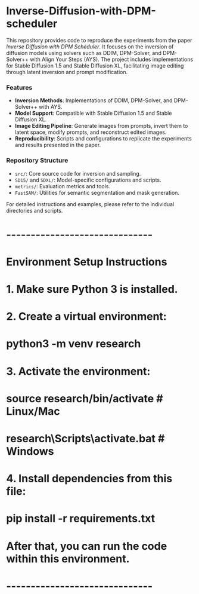 # Inverse-Diffusion-with-DPM-scheduler

This repository provides code to reproduce the experiments from the paper *Inverse Diffusion with DPM Scheduler*. It focuses on the inversion of diffusion models using solvers such as DDIM, DPM-Solver, and DPM-Solver++ with Align Your Steps (AYS). The project includes implementations for Stable Diffusion 1.5 and Stable Diffusion XL, facilitating image editing through latent inversion and prompt modification.

### Features

- **Inversion Methods**: Implementations of DDIM, DPM-Solver, and DPM-Solver++ with AYS.
- **Model Support**: Compatible with Stable Diffusion 1.5 and Stable Diffusion XL.
- **Image Editing Pipeline**: Generate images from prompts, invert them to latent space, modify prompts, and reconstruct edited images.
- **Reproducibility**: Scripts and configurations to replicate the experiments and results presented in the paper.

### Repository Structure

- `src/`: Core source code for inversion and sampling.
- `SD15/` and `SDXL/`: Model-specific configurations and scripts.
- `metrics/`: Evaluation metrics and tools.
- `FastSAM/`: Utilities for semantic segmentation and mask generation.

For detailed instructions and examples, please refer to the individual directories and scripts.

# ------------------------------
# Environment Setup Instructions
#
# 1. Make sure Python 3 is installed.
# 2. Create a virtual environment:
#      python3 -m venv research
# 3. Activate the environment:
#      source research/bin/activate    # Linux/Mac
#      research\Scripts\activate.bat   # Windows
# 4. Install dependencies from this file:
#      pip install -r requirements.txt
#
# After that, you can run the code within this environment.
# ------------------------------
